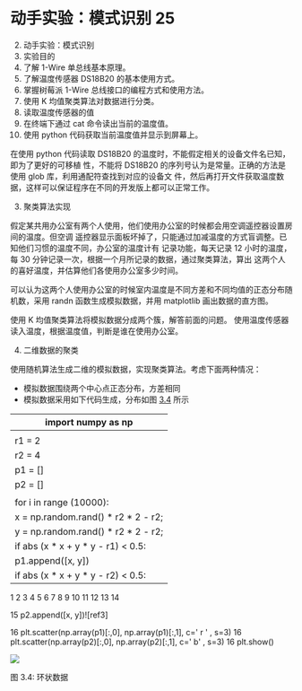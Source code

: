 # 动手实验：模式识别 25

2. 动手实验：模式识别
3. <a name="_page30_x72.00_y72.00"></a>实验目的
4. 了解 1-Wire 单总线基本原理。
5. 了解温度传感器 DS18B20 的基本使用方式。
6. 掌握树莓派 1-Wire 总线接口的编程方式和使用方法。
7. 使用 K 均值聚类算法对数据进行分类。
8. 读取温度传感器的值
9.  在终端下通过 cat 命令读出当前的温度值。
10. 使用 python 代码获取当前温度值并显示到屏幕上。

在使用 python 代码读取 DS18B20 的温度时，不能假定相关的设备文件名已知，即为了更好的可移植 性，不能将 DS18B20 的序列号认为是常量。正确的方法是使用 glob 库，利用通配符查找到对应的设备文 件，然后再打开文件获取温度数据，这样可以保证程序在不同的开发版上都可以正常工作。

3. 聚类算法实现

假定某共用办公室有两个人使用，他们使用办公室的时候都会用空调遥控器设置房间的温度。但空调 遥控器显示面板坏掉了，只能通过加减温度的方式盲调整。已知他们习惯的温度不同，办公室的温度计有 记录功能，每天记录 12 小时的温度，每 30 分钟记录一次，根据一个月所记录的数据，通过聚类算法，算出 这两个人的喜好温度，并估算他们各使用办公室多少时间。

可以认为这两个人使用办公室的时候室内温度是不同方差和不同均值的正态分布随机数，采用 randn 函数生成模拟数据，并用 matplotlib 画出数据的直方图。

使用 K 均值聚类算法将模拟数据分成两个簇，解答前面的问题。 使用温度传感器读入温度，根据温度值，判断是谁在使用办公室。

4. 二维数据的聚类

使用随机算法生成二维的模拟数据，实现聚类算法。考虑下面两种情况：

- 模拟数据围绕两个中心点正态分布，方差相同
- 模拟数据采用如下代码生成，分布如图 [3.4](#_page31_x72.00_y145.92) 所示



| import numpy as np                    |
| ------------------------------------- |
|                                       |
| r1 = 2                                |
| r2 = 4                                |
| p1 = []                               |
| p2 = []                               |
|                                       |
| for i in range (10000):               |
| x = np.random.rand() \* r2 \* 2 - r2; |
| y = np.random.rand() \* r2 \* 2 - r2; |
| if abs (x \* x + y \* y - r1) < 0.5:  |
| p1.append([x, y])                     |
| if abs (x \* x + y \* y - r2) < 0.5:  |

1 2 3 4 5 6 7 8 9 10 11 12 13 14

15 p2.append([x, y])![ref3]

16  plt.scatter(np.array(p1)[:,0], np.array(p1)[:,1], c=' r ' , s=3)
16  plt.scatter(np.array(p2)[:,0], np.array(p2)[:,1], c=' b' , s=3)
16  plt.show()

![](Aspose.Words.b353301d-f3c7-44fc-a0ef-0183eb531768.058.jpeg)

<a name="_page31_x72.00_y145.92"></a>图 3.4: 环状数据